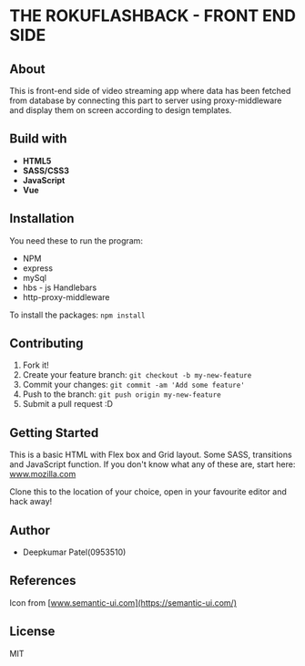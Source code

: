 # THE ROKUFLASHBACK - FRONT END SIDE 

## About
This is front-end side of video streaming app where data has been fetched from database by connecting this part to server using proxy-middleware and display them on screen according to design templates.

## Build with 
* **HTML5**
* **SASS/CSS3**
* **JavaScript**
* **Vue**

## Installation 
You need these to run the program:

* NPM
* express
* mySql
* hbs - js Handlebars
* http-proxy-middleware

To install the packages: `npm install`

## Contributing 

1. Fork it!
2. Create your feature branch: `git checkout -b my-new-feature`
3. Commit your changes: `git commit -am 'Add some feature'`
4. Push to the branch: `git push origin my-new-feature`
5. Submit a pull request :D

## Getting Started
This is a basic HTML with Flex box and Grid layout. Some SASS, transitions and JavaScript function.
If you don't know what any of these are, start here: www.mozilla.com

Clone this to the location of your choice, open in your favourite editor and hack away!

## Author
* Deepkumar Patel(0953510)

## References 

Icon from [www.semantic-ui.com](https://semantic-ui.com/)

## License
MIT

